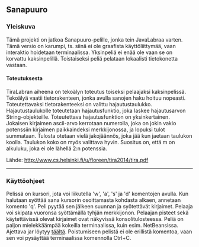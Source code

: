 ## Sanapuuro

### Yleiskuva

Tämä projekti on jatkoa Sanapuuro-pelille, jonka tein JavaLabraa varten. Tämä versio on karumpi, ts. siinä ei ole graafista käyttöliittymää, vaan interaktio hoidetaan terminaalissa. Yksinpeliä ei enää ole vaan se on korvattu kaksinpelillä. Toistaiseksi peliä pelataan lokaalisti tietokonetta vastaan.

#### Toteutuksesta

TiraLabran aiheena on tekoälyn toteutus toiseksi pelaajaksi kaksinpelissä. Tekoälyä vaatii tietorakenteen, jonka avulla sanojen haku hoituu nopeasti. Toteutettavaksi tietorakenteeksi on valittu hajautustaulukko. Hajautustaulukolle toteutetaan hajautusfunktio, joka laskee hajautusarvon String-objekteille. Toteutettava hajautusfunktion on yksinkertainen. Jokaisen kirjaimen ascii-arvo kerrotaan numerolla, joka on jokin vakio potenssiin kirjaimen paikkaindeksi merkkijonossa, ja lopuksi tulot summataan. Tulosta otetaan vielä jakojäännös, joka jää kun jaetaan taulukon koolla. Taulukon koko on myös valittava hyvin. Suositus on, että m on alkuluku, joka ei ole lähellä 2:n potenssia.

Lähde: http://www.cs.helsinki.fi/u/floreen/tira2014/tira.pdf

* * *

### Käyttöohjeet

Pelissä on kursori, jota voi liikutella 'w', 'a', 's' ja 'd' komentojen avulla. Kun halutaan syöttää sana kursorin osoittamasta kohdasta alkaen, annetaan komento 'q'. Peli pyytää sen jälkeen suunnan ja syötettävät kirjaimet. Pelaaja voi skipata vuoronsa syöttämällä tyhjän merkkijonon. Pelaajan pisteet sekä käytettävissä olevat kirjaimet ovat näkyvissä konsolitulosteessa. Peliä on paljon mielekkäämpää kokeilla terminaalissa, kuin esim. NetBeansissa. Ajettava jar löytyy [täältä](http://www.cs.helsinki.fi/u/skaipio/jars/Sanapuuro-1.0-SNAPSHOT.jar). Poistumiseen pelistä ei ole erillistä komentoa, vaan sen voi pysäyttää terminaalissa komennolla Ctrl+C.
